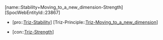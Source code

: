 ﻿---
type: TrizContradiction
aliases:
- Stability+Moving_to_a_new_dimension-Strength
license: CC BY-SA 4.0
copyright: https://github.com/SpocWeb
IsDeleted: false
IsReadOnly: false
Confidential: public
tags: 
- Triz/Contradiction
---
[name::Stability+Moving_to_a_new_dimension-Strength]
[SpocWebEntityId::23867]
+ [pro::[Triz-Stability](tech/Triz/Parameter/Triz-Stability.md)]
[Triz-Principle::[Triz-Moving_to_a_new_dimension](tech/Triz/Principle/Triz-Moving_to_a_new_dimension.md)]
- [con::[Triz-Strength](tech/Triz/Parameter/Triz-Strength.md)]

